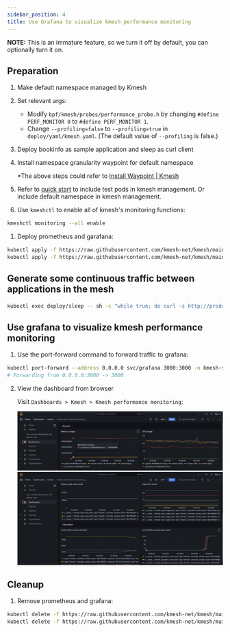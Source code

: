 ```yaml
---
sidebar_position: 4
title: Use Grafana to visualize kmesh performance monitoring
---
```


**NOTE:** This is an immature feature, so we turn it off by default, you can optionally turn it on.

## Preparation

1. Make default namespace managed by Kmesh
2. Set relevant args:
   - Modify `bpf/kmesh/probes/performance_probe.h` by changing `#define PERF_MONITOR 0` to `#define PERF_MONITOR 1`.
   - Change `--profiling=false` to `--profiling=true` in `deploy/yaml/kmesh.yaml`. (The default value of `--profiling` is false.)
3. Deploy bookinfo as sample application and sleep as curl client
4. Install namespace granularity waypoint for default namespace
   
   *The above steps could refer to [Install Waypoint | Kmesh](https://kmesh.net/docs/setup/quick-start)

5. Refer to [quick start](https://kmesh.net/docs/setup/quick-start) to include test pods in kmesh management. Or include default namespace in kmesh management.

6. Use `kmeshctl` to enable all of kmesh's monitoring functions:

```sh
kmeshctl monitoring --all enable
```

1. Deploy prometheus and garafana:

```bash
kubectl apply -f https://raw.githubusercontent.com/kmesh-net/kmesh/main/samples/addons/prometheus.yaml
kubectl apply -f https://raw.githubusercontent.com/kmesh-net/kmesh/main/samples/addons/grafana.yaml
```

## Generate some continuous traffic between applications in the mesh

```bash
kubectl exec deploy/sleep -- sh -c "while true; do curl -s http://productpage:9080/productpage | grep reviews-v.-; sleep 1; done"
```

## Use grafana to visualize kmesh performance monitoring

1. Use the port-forward command to forward traffic to grafana:

```bash
kubectl port-forward --address 0.0.0.0 svc/grafana 3000:3000 -n kmesh-system
# Forwarding from 0.0.0.0:3000 -> 3000
```

2. View the dashboard from browser
   
   Visit `Dashboards > Kmesh > Kmesh performance monitoring`:

    ![image](images/kmesh_deamon_monitoring.jpg)
    ![image](images/kmesh_map_and_operation_monitoring.jpg)


## Cleanup

1. Remove prometheus and grafana:

```bash
kubectl delete -f https://raw.githubusercontent.com/kmesh-net/kmesh/main/samples/addons/prometheus.yaml
kubectl delete -f https://raw.githubusercontent.com/kmesh-net/kmesh/main/samples/addons/grafana.yaml
```